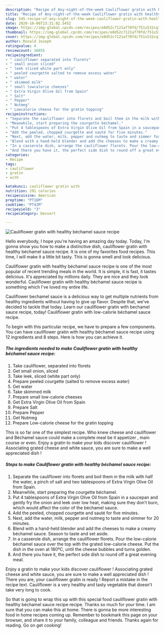 ```yaml
---
description: "Recipe of Any-night-of-the-week Cauliflower gratin with healthy béchamel sauce recipe"
title: "Recipe of Any-night-of-the-week Cauliflower gratin with healthy béchamel sauce recipe"
slug: 545-recipe-of-any-night-of-the-week-cauliflower-gratin-with-healthy-bechamel-sauce-recipe
date: 2020-10-06T23:31:02.545Z
image: https://img-global.cpcdn.com/recipes/e8d52c7121af70fd/751x532cq70/cauliflower-gratin-with-healthy-bechamel-sauce-recipe-recipe-main-photo.jpg
thumbnail: https://img-global.cpcdn.com/recipes/e8d52c7121af70fd/751x532cq70/cauliflower-gratin-with-healthy-bechamel-sauce-recipe-recipe-main-photo.jpg
cover: https://img-global.cpcdn.com/recipes/e8d52c7121af70fd/751x532cq70/cauliflower-gratin-with-healthy-bechamel-sauce-recipe-recipe-main-photo.jpg
author: Ronald Joseph
ratingvalue: 4
reviewcount: 16655
recipeingredient:
- " cauliflower separated into florets"
- " small onion sliced"
- " leek sliced white part only"
- " peeled courgette salted to remove excess water"
- " water"
- " skimmed milk"
- " small lowcalorie cheeses"
- " Extra Virgin Olive Oil from Spain"
- " Salt"
- " Pepper"
- " Nutmeg"
- " Lowcalorie cheese for the gratin topping"
recipeinstructions:
- "Separate the cauliflower into florets and boil them in the milk with half the water, a pinch of salt and two tablespoons of Extra Virgin Olive Oil from Spain."
- "Meanwhile, start preparing the courgette béchamel."
- "Put 4 tablespoons of Extra Virgin Olive Oil from Spain in a saucepan and gently fry the onion and leek over low heat, making sure they don’t burn, which would affect the color of the béchamel sauce."
- "Add the peeled, chopped courgette and sauté for five minutes."
- "Next, add the water, milk, pepper and nutmeg to taste and simmer for 20 minutes."
- "Blend with a hand-held blender and add the cheeses to make a creamy béchamel sauce. Season to taste and set aside."
- "In a casserole dish, arrange the cauliflower florets. Pour the low-calorie béchamel sauce over the top with the grated low-calorie cheese. Put the dish in the oven at 180ºC, until the cheese bubbles and turns golden.​"
- "And there you have it, the perfect side dish to round off a great evening meal."
categories:
- Recipe
tags:
- cauliflower
- gratin
- with

katakunci: cauliflower gratin with 
nutrition: 291 calories
recipecuisine: American
preptime: "PT16M"
cooktime: "PT42M"
recipeyield: "3"
recipecategory: Dessert

---
```



![Cauliflower gratin with healthy béchamel sauce recipe](https://img-global.cpcdn.com/recipes/e8d52c7121af70fd/751x532cq70/cauliflower-gratin-with-healthy-bechamel-sauce-recipe-recipe-main-photo.jpg)

Hello everybody, I hope you're having an amazing day today. Today, I'm gonna show you how to make a distinctive dish, cauliflower gratin with healthy béchamel sauce recipe. It is one of my favorites food recipes. This time, I will make it a little bit tasty. This is gonna smell and look delicious.

Cauliflower gratin with healthy béchamel sauce recipe is one of the most popular of recent trending meals in the world. It is simple, it is fast, it tastes delicious. It's appreciated by millions daily. They are nice and they look wonderful. Cauliflower gratin with healthy béchamel sauce recipe is something which I've loved my entire life.

Cauliflower bechamel sauce is a delicious way to get multiple nutrients from healthy ingredients without having to give up flavor. Despite that, we&#39;ve decided to tackle that today. Learn our cauliflower gratin with bechamel sauce recipe, today! Cauliflower gratin with low-calorie béchamel sauce recipe.


To begin with this particular recipe, we have to prepare a few components. You can have cauliflower gratin with healthy béchamel sauce recipe using 12 ingredients and 8 steps. Here is how you can achieve it.

<!--inarticleads1-->

##### The ingredients needed to make Cauliflower gratin with healthy béchamel sauce recipe:

1. Take  cauliflower, separated into florets
1. Get  small onion, sliced
1. Take  leek, sliced (white part only)
1. Prepare  peeled courgette (salted to remove excess water)
1. Get  water
1. Take  skimmed milk
1. Prepare  small low-calorie cheeses
1. Get  Extra Virgin Olive Oil from Spain
1. Prepare  Salt
1. Prepare  Pepper
1. Get  Nutmeg
1. Prepare  Low-calorie cheese for the gratin topping


This is so far one of the simplest recipe. Who knew cheese and cauliflower and Béchamel sauce could make a complete meal be it appetizer , main course or even. Enjoy a gratin to make your kids discover cauliflower ! Associating grated cheese and white sauce, you are sure to make a well appreciated dish ! 

<!--inarticleads2-->

##### Steps to make Cauliflower gratin with healthy béchamel sauce recipe:

1. Separate the cauliflower into florets and boil them in the milk with half the water, a pinch of salt and two tablespoons of Extra Virgin Olive Oil from Spain.
1. Meanwhile, start preparing the courgette béchamel.
1. Put 4 tablespoons of Extra Virgin Olive Oil from Spain in a saucepan and gently fry the onion and leek over low heat, making sure they don’t burn, which would affect the color of the béchamel sauce.
1. Add the peeled, chopped courgette and sauté for five minutes.
1. Next, add the water, milk, pepper and nutmeg to taste and simmer for 20 minutes.
1. Blend with a hand-held blender and add the cheeses to make a creamy béchamel sauce. Season to taste and set aside.
1. In a casserole dish, arrange the cauliflower florets. Pour the low-calorie béchamel sauce over the top with the grated low-calorie cheese. Put the dish in the oven at 180ºC, until the cheese bubbles and turns golden.​
1. And there you have it, the perfect side dish to round off a great evening meal.


Enjoy a gratin to make your kids discover cauliflower ! Associating grated cheese and white sauce, you are sure to make a well appreciated dish ! There you are, your cauliflower gratin is ready ! Report a mistake in the recipe text. Cauliflower is a very healthy and tasty vegetable that doesn&#39;t take very long to cook. 

So that is going to wrap this up with this special food cauliflower gratin with healthy béchamel sauce recipe recipe. Thanks so much for your time. I am sure that you can make this at home. There is gonna be more interesting food in home recipes coming up. Remember to bookmark this page on your browser, and share it to your family, colleague and friends. Thanks again for reading. Go on get cooking!
